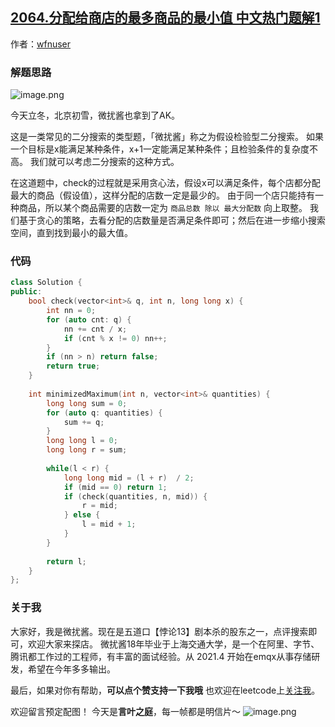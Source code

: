 ## [2064.分配给商店的最多商品的最小值 中文热门题解1](https://leetcode.cn/problems/minimized-maximum-of-products-distributed-to-any-store/solutions/100000/wei-rao-li-lun-jia-she-jian-yan-xing-er-nn4p0)

作者：[wfnuser](https://leetcode.cn/u/wfnuser)

### 解题思路
![image.png](https://pic.leetcode-cn.com/1636275082-frnFWw-image.png)

今天立冬，北京初雪，微扰酱也拿到了AK。

这是一类常见的二分搜索的类型题，「微扰酱」称之为假设检验型二分搜索。
如果一个目标是x能满足某种条件，x+1一定能满足某种条件；且检验条件的复杂度不高。 我们就可以考虑二分搜索的这种方式。

在这道题中，check的过程就是采用贪心法，假设x可以满足条件，每个店都分配最大的商品（假设值），这样分配的店数一定是最少的。
由于同一个店只能持有一种商品，所以某个商品需要的店数一定为 `商品总数 除以 最大分配数` 向上取整。
我们基于贪心的策略，去看分配的店数量是否满足条件即可；然后在进一步缩小搜索空间，直到找到最小的最大值。

### 代码

```cpp
class Solution {
public:
    bool check(vector<int>& q, int n, long long x) {
        int nn = 0;
        for (auto cnt: q) {
            nn += cnt / x;
            if (cnt % x != 0) nn++;
        }
        if (nn > n) return false;
        return true;
    }
    
    int minimizedMaximum(int n, vector<int>& quantities) {
        long long sum = 0;
        for (auto q: quantities) {
            sum += q;
        }
        long long l = 0;
        long long r = sum;
        
        while(l < r) {
            long long mid = (l + r)  / 2;
            if (mid == 0) return 1;
            if (check(quantities, n, mid)) {
                r = mid;
            } else {
                l = mid + 1;
            }
        }
        
        return l;
    }
};
```

### 关于我
大家好，我是微扰酱。现在是五道口【悖论13】剧本杀的股东之一，点评搜索即可，欢迎大家来探店。
微扰酱18年毕业于上海交通大学，是一个在阿里、字节、腾讯都工作过的工程师，有丰富的面试经验。从 2021.4 开始在emqx从事存储研发，希望在今年多多输出。

最后，如果对你有帮助，**可以点个赞支持一下我哦** 也欢迎在leetcode上[关注我](https://leetcode-cn.com/u/wfnuser/)。

欢迎留言预定配图！ 今天是**言叶之庭**，每一帧都是明信片～
![image.png](https://pic.leetcode-cn.com/1636080770-UNduAo-image.png)

